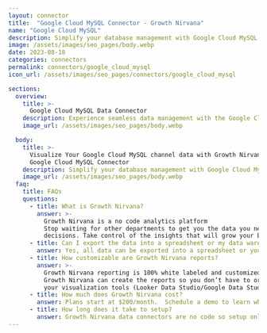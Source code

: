```yaml
---
layout: connector
title:  "Google Cloud MySQL Connector - Growth Nirvana"
name: "Google Cloud MySQL"
description: Simplify your database management with Google Cloud MySQL. Store, query, and manage your relational databases on Google Cloud effortlessly. Leverage the power of the fully-managed MySQL service to scale your applications and ensure high availability.
image: /assets/images/seo_pages/body.webp
date: 2023-08-18
categories: connectors
permalink: connectors/google_cloud_mysql
icon_url: /assets/images/seo_pages/connectors/google_cloud_mysql

sections:
  overview:
    title: >-
      Google Cloud MySQL Data Connector
    description: Experience seamless data management with the Google Cloud MySQL connector. Effortlessly store, retrieve, and manage your relational databases on Google Cloud. Benefit from high availability, scalability, and reliability offered by the fully-managed MySQL service. Simplify your database operations and focus on driving business outcomes with Google Cloud MySQL.
    image_url: /assets/images/seo_pages/body.webp

  body:
    title: >-
      Visualize Your Google Cloud MySQL channel data with Growth Nirvana's
      Google Cloud MySQL Connector
    description: Simplify your database management with Google Cloud MySQL. Store, query, and manage your relational databases on Google Cloud effortlessly. Leverage the power of the fully-managed MySQL service to scale your applications and ensure high availability.
    image_url: /assets/images/seo_pages/body.webp
  faq:
    title: FAQs
    questions:
      - title: What is Growth Nirvana?
        answer: >-
          Growth Nirvana is a no code analytics platform 
          Stop waiting for other departments to get you the data you need to make critical business 
          decisions. Take control of the insights that will grow your business.
      - title: Can I export the data into a spreadsheet or my data warehouse?
        answer: Yes, all data can be exported into a spreadsheet or your data warehouse (Google BigQuery, AWS, Snowflake, Azure, etc)
      - title: How customizable are Growth Nirvana reports?
        answer: >-
          Growth Nirvana reporting is 100% white labeled and customized to your specifications.
          Growth Nirvana can create the reports so you don’t have to or you can connect
          your visualization tools (Looker Data Studio/Google Data Studio, Tableau, PowerBI, etc) to Growth Nirvana.
      - title: How much does Growth Nirvana cost?
        answer: Plans start at $200/month.  Schedule a demo to learn what plan is best for you.
      - title: How long does it take to setup?
        answer: Growth Nirvana data connectors are no code so setup only requires a few clicks.
---
```

